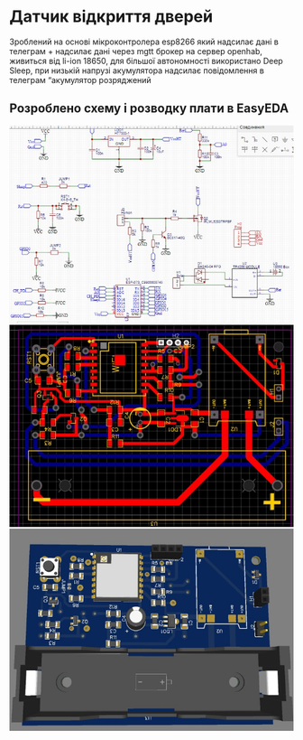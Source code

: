 # Датчик відкриття дверей
Зроблений на основі мікроконтролера esp8266 який надсилає дані в телеграм + надсилає дані через mgtt брокер на сервер openhab, живиться від li-ion 18650, для більшої автономності використано Deep Sleep, при низькій напрузі акумулятора надсилає повідомлення в телеграм “акумулятор розряджений
## Розроблено схему і розводку плати в EasyEDA
![Algorithm schema](./img/schema.jpg)
![Algorithm schema](./img/pcb.jpg)
![Algorithm schema](./img/3dview.jpg)
